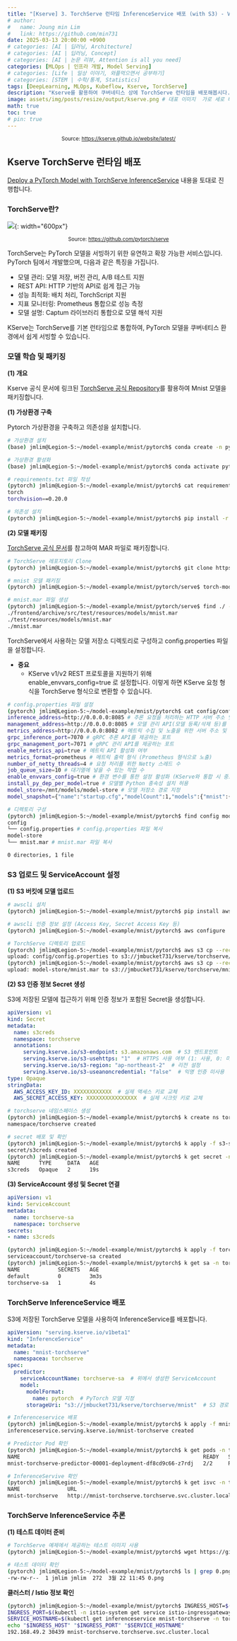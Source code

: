 ```yaml
---
title: "[Kserve] 3. TorchServe 런타임 InferenceService 배포 (with S3) - V2"
# author:
#   name: Joung min Lim
#   link: https://github.com/min731
date: 2025-03-13 20:00:00 +0900
# categories: [AI | 딥러닝, Architecture]
# categories: [AI | 딥러닝, Concept]
# categories: [AI | 논문 리뷰, Attention is all you need]
categories: [MLOps | 인프라 개발, Model Serving]
# categories: [Life | 일상 이야기, 와플먹으면서 공부하기]
# categories: [STEM | 수학/통계, Statistics]
tags: [DeepLearning, MLOps, Kubeflow, Kserve, TorchServe]
description: "Kserve를 활용하여 쿠버네티스 상에 TorchServe 런타임을 배포해봅시다."
image: assets/img/posts/resize/output/kserve.png # 대표 이미지  가로 세로 비율 약 1.91:1 (예: 1200×628px)
math: true
toc: true
# pin: true
---
```


<div align="center">
  <small>Source: <a href="https://kserve.github.io/website/latest/">https://kserve.github.io/website/latest/</a></small>
</div>

## Kserve TorchServe 런타임 배포

[Deploy a PyTorch Model with TorchServe InferenceService](https://kserve.github.io/website/latest/modelserving/v1beta1/torchserve/) 내용을 토대로 진행합니다.


### TorchServe란?

![](assets/img/posts/resize/output/torchserve.jpeg){: width="600px"}

<div align="center">
  <small>Source: <a href="https://github.com/pytorch/serve">https://github.com/pytorch/serve</a></small>
</div>

TorchServe는 PyTorch 모델을 서빙하기 위한 유연하고 확장 가능한 서비스입니다. PyTorch 팀에서 개발했으며, 다음과 같은 특징을 가집니다.

- 모델 관리: 모델 저장, 버전 관리, A/B 테스트 지원
- REST API: HTTP 기반의 API로 쉽게 접근 가능
- 성능 최적화: 배치 처리, TorchScript 지원
- 지표 모니터링: Prometheus 통합으로 성능 측정
- 모델 설명: Captum 라이브러리 통합으로 모델 해석 지원

KServe는 TorchServe를 기본 런타임으로 통합하여, PyTorch 모델을 쿠버네티스 환경에서 쉽게 서빙할 수 있습니다.

### 모델 학습 및 패키징

**(1) 개요**

Kserve 공식 문서에 링크된 [TorchServe 공식 Repository](https://github.com/pytorch/serve/tree/master/examples/image_classifier/mnist)를 활용하여 Mnist 모델을 패키징합니다.

**(1) 가상환경 구축**

Pytorch 가상환경을 구축하고 의존성을 설치합니다.

```bash
# 가상환경 설치
(base) jmlim@Legion-5:~/model-example/mnist/pytorch$ conda create -n pytorch python==3.10

# 가상환경 활성화
(base) jmlim@Legion-5:~/model-example/mnist/pytorch$ conda activate pytorch

# requirements.txt 파일 작성
(pytorch) jmlim@Legion-5:~/model-example/mnist/pytorch$ cat requirements.txt
torch
torchvision==0.20.0

# 의존성 설치
(pytorch) jmlim@Legion-5:~/model-example/mnist/pytorch$ pip install -r requirements.txt 
```

**(2) 모델 패키징**

[TorchServe 공식 문서](https://github.com/pytorch/serve/blob/master/model-archiver/README.md)를 참고하여 MAR 파일로 패키징합니다.

```bash
# TorchServe 레포지토리 Clone
(pytorch) jmlim@Legion-5:~/model-example/mnist/pytorch$ git clone https://github.com/pytorch/serve.git

# mnist 모델 패키징
(pytorch) jmlim@Legion-5:~/model-example/mnist/pytorch/serve$ torch-model-archiver --model-name mnist --version 1.0 --model-file examples/image_classifier/mnist/mnist.py --serialized-file examples/image_classifier/mnist/mnist_cnn.pt --handler  examples/image_classifier/mnist/mnist_handler.py

# mnist.mar 파일 생성
(pytorch) jmlim@Legion-5:~/model-example/mnist/pytorch/serve$ find ./ -name "mnist.mar"
./frontend/archive/src/test/resources/models/mnist.mar
./test/resources/models/mnist.mar
./mnist.mar
```

TorchServe에서 사용하는 모델 저장소 디렉토리로 구성하고 config.properties 파일을 설정합니다.

- **중요**
  - KServe v1/v2 REST 프로토콜을 지원하기 위해 enable_envvars_config=true 로 설정합니다. 이렇게 하면 KServe 요청 형식을 TorchServe 형식으로 변환할 수 있습니다.

```bash
# config.properties 파일 설정
(pytorch) jmlim@Legion-5:~/model-example/mnist/pytorch$ cat config/config.properties
inference_address=http://0.0.0.0:8085 # 추론 요청을 처리하는 HTTP 서버 주소 및 포트
management_address=http://0.0.0.0:8085 # 모델 관리 API(모델 등록/삭제 등)를 처리하는 서버 주소 및 포트
metrics_address=http://0.0.0.0:8082 # 메트릭 수집 및 노출을 위한 서버 주소 및 포트
grpc_inference_port=7070 # gRPC 추론 API를 제공하는 포트
grpc_management_port=7071 # gRPC 관리 API를 제공하는 포트
enable_metrics_api=true # 메트릭 API 활성화 여부
metrics_format=prometheus # 메트릭 출력 형식 (Prometheus 형식으로 노출)
number_of_netty_threads=4 # 요청 처리를 위한 Netty 스레드 수
job_queue_size=10 # 대기열에 넣을 수 있는 작업 수
enable_envvars_config=true # 환경 변수를 통한 설정 활성화 (KServe와 통합 시 중요)
install_py_dep_per_model=true # 모델별 Python 종속성 설치 허용
model_store=/mnt/models/model-store # 모델 저장소 경로 지정
model_snapshot={"name":"startup.cfg","modelCount":1,"models":{"mnist":{"1.0":{"defaultVersion":true,"marName":"mnist.mar","minWorkers":1,"maxWorkers":5,"batchSize":1,"maxBatchDelay":10,"responseTimeout":120}}}} # mnist 모델의 버전, 작업자 수, 배치 크기 등 정의
```

```bash
# 디렉토리 구성
(pytorch) jmlim@Legion-5:~/model-example/mnist/pytorch$ find config model-store -type d | sort | uniq | xargs tree
config
└── config.properties # config.properties 파일 복사
model-store
└── mnist.mar # mnist.mar 파일 복사

0 directories, 1 file
```

### S3 업로드 및 ServiceAccount 설정

**(1) S3 버킷에 모델 업로드**

```bash
# awscli 설치
(pytorch) jmlim@Legion-5:~/model-example/mnist/pytorch$ pip install awscli

# awscli 인증 정보 설정 (Access Key, Secret Access Key 등)
(pytorch) jmlim@Legion-5:~/model-example/mnist/pytorch$ aws configure

# TorchServe 디렉토리 업로드
(pytorch) jmlim@Legion-5:~/model-example/mnist/pytorch$ aws s3 cp --recursive config s3://jmbucket731/kserve/torchserve/mnist/config/
upload: config/config.properties to s3://jmbucket731/kserve/torchserve/mnist/config/config.properties
(pytorch) jmlim@Legion-5:~/model-example/mnist/pytorch$ aws s3 cp --recursive model-store s3://jmbucket731/kserve/torchserve/mnist/model-store/
upload: model-store/mnist.mar to s3://jmbucket731/kserve/torchserve/mnist/model-store/mnist.mar
```

**(2) S3 인증 정보 Secret 생성**

S3에 저장된 모델에 접근하기 위해 인증 정보가 포함된 Secret을 생성합니다.

```yaml
apiVersion: v1
kind: Secret
metadata:
  name: s3creds
  namespace: torchserve
  annotations:
     serving.kserve.io/s3-endpoint: s3.amazonaws.com  # S3 엔드포인트
     serving.kserve.io/s3-usehttps: "1"  # HTTPS 사용 여부 (1: 사용, 0: 미사용)
     serving.kserve.io/s3-region: "ap-northeast-2"  # 리전 설정
     serving.kserve.io/s3-useanoncredential: "false"  # 익명 인증 미사용
type: Opaque
stringData:
  AWS_ACCESS_KEY_ID: XXXXXXXXXXXX  # 실제 액세스 키로 교체
  AWS_SECRET_ACCESS_KEY: XXXXXXXXXXXXXXXX  # 실제 시크릿 키로 교체
```

```bash
# torchserve 네임스페이스 생성
(pytorch) jmlim@Legion-5:~/model-example/mnist/pytorch$ k create ns torchserve
namespace/torchserve created

# secret 배포 및 확인
(pytorch) jmlim@Legion-5:~/model-example/mnist/pytorch$ k apply -f s3-secret.yaml.yaml
secret/s3creds created
(pytorch) jmlim@Legion-5:~/model-example/mnist/pytorch$ k get secret -n torchserve
NAME      TYPE     DATA   AGE
s3creds   Opaque   2      19s
```

**(3) ServiceAccount 생성 및 Secret 연결**

```yaml
apiVersion: v1
kind: ServiceAccount
metadata:
  name: torchserve-sa
  namespace: torchserve
secrets:
- name: s3creds
```

```bash
(pytorch) jmlim@Legion-5:~/model-example/mnist/pytorch$ k apply -f torchserve-sa.yaml
serviceaccount/torchserve-sa created
(pytorch) jmlim@Legion-5:~/model-example/mnist/pytorch$ k get sa -n torchserve
NAME            SECRETS   AGE
default         0         3m3s
torchserve-sa   1         4s
```

### TorchServe InferenceService 배포

S3에 저장된 TorchServe 모델을 사용하여 InferenceService를 배포합니다.

```yaml
apiVersion: "serving.kserve.io/v1beta1"
kind: "InferenceService"
metadata:
  name: "mnist-torchserve"
  namespacea: torchserve
spec:
  predictor:
    serviceAccountName: torchserve-sa  # 위에서 생성한 ServiceAccount
    model:
      modelFormat:
        name: pytorch  # PyTorch 모델 지정
      storageUri: "s3://jmbucket731/kserve/torchserve/mnist"  # S3 경로
```

```bash
# Inferenceservice 배포 
(pytorch) jmlim@Legion-5:~/model-example/mnist/pytorch$ k apply -f mnist-torchserve.yaml
inferenceservice.serving.kserve.io/mnist-torchserve created

# Predictor Pod 확인
(pytorch) jmlim@Legion-5:~/model-example/mnist/pytorch$ k get pods -n torchserve
NAME                                                          READY   STATUS    RESTARTS   AGE
mnist-torchserve-predictor-00001-deployment-df8cd9c66-z7rdj   2/2     Running   0          3m20s

# InferenceServive 확인
(pytorch) jmlim@Legion-5:~/model-example/mnist/pytorch$ k get isvc -n torchserve
NAME               URL                                                    READY   PREV   LATEST   PREVROLLEDOUTREVISION   LATESTREADYREVISION                AGE
mnist-torchserve   http://mnist-torchserve.torchserve.svc.cluster.local   True           100                              mnist-torchserve-predictor-00001   5m48s
```

### TorchServe InferenceService 추론

**(1) 테스트 데이터 준비**

```bash
# TorchServe 예제에서 제공하는 테스트 이미지 사용
(pytorch) jmlim@Legion-5:~/model-example/mnist/pytorch$ wget https://github.com/pytorch/serve/raw/master/examples/image_classifier/mnist/test_data/0.png

# 테스트 데이터 확인
(pytorch) jmlim@Legion-5:~/model-example/mnist/pytorch$ ls | grep 0.png
-rw-rw-r--  1 jmlim jmlim  272  3월 22 11:45 0.png
```

**클러스터 / Istio 정보 확인**

```bash
(pytorch) jmlim@Legion-5:~/model-example/mnist/pytorch$ INGRESS_HOST=$(minikube -p mlops ip)
INGRESS_PORT=$(kubectl -n istio-system get service istio-ingressgateway -o jsonpath='{.spec.ports[?(@.name=="http2")].nodePort}')
SERVICE_HOSTNAME=$(kubectl get inferenceservice mnist-torchserve -n torchserve -o jsonpath='{.status.url}' | cut -d "/" -f 3)
echo "$INGRESS_HOST" "$INGRESS_PORT" "$SERVICE_HOSTNAME"
192.168.49.2 30439 mnist-torchserve.torchserve.svc.cluster.local
```